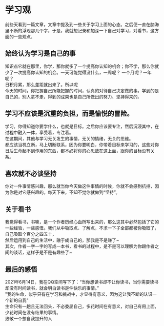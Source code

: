 # 学习观
前些天看到一篇文章，文章中提及到一些关于学习上面的心态。之后便一直在脑海里不断的浮现那几个字，于是，我就想记录和加深一下自己对学习，对看书，这方面的一些观点，

## 始终认为学习是自己的事
知识点它就在那里，你学，那你就多了一个提高你认知的机会；你不学，那么你就少了一次提高你认知的机会。一天可能觉得没什么，一周呢？ 一个月呢？一年呢？<br />
日积月累，那么差距就出来了。所以呢 <br />
今天的时间，你把握自己所能把握的时间，认真的对待自己决定做的事。学到的是自己的，别人拿不走，得到的成果也是自己所做出的努力、坚持得来的。
  
## 学习不应该是沉重的负担，而是愉悦的冒险。
学习，你得知道你要学什么，也就是目标。之后你应该要专注，然后沉浸其中，在过程中融入一体，享受着，专注着。<br />
在这期间，其他与学习无关发生的事情，无关的情绪，无关的思维。<br />
都应该当机立断，马上切断联系，因为你要明白，你带着目标来学习的，这些对你日后生命起不到作用的东西，都不必将你的心思放在这上面，跟你的目标没有关系。

## 喜欢就不必谈坚持
你对一件事情感兴趣，那么就当你今天做这件事情的时候，你就不会感到抗拒，因为你是对它感兴趣的。每天下来，不知不觉你就做到“坚持”。

## 关于看书
我觉得看书，书嘛，是一个作者历经心血所写出来的，那么这其中必然包括了它的一些经验，一些感悟。我们从中吸取点、了解点，不求一下子全部都被你吸取了，自己吸取个百分之四五十，<br />
然后运用到自己的生活中，融于成自己的，那我是不是赚了~ <br />
其次，作者一字一字的写成一本书，看书的过程中，是不是可以理解为你跟作者之间的谈话，这样子是不是有趣些了~

## 最后的感悟
2021年6月14日，我在QQ空间写下了：“当你想读书却不让你读书，当你需要读书却没有时间读书，就会明白读书是件快乐的事情。” <br />
"我的生命，似乎只有在学习和挑战中，才显得有意义，因为这让我不断的认识一个新的自我" <br />
生命只有一趟且无法回头，不必委屈自己，多花时间在有意义，对自己有用上面，少花时间在没有结果的事情。 <br />
致敬一个想自我提升的人
